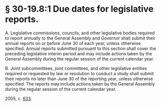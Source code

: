 # § 30-19.8:1 Due dates for legislative reports.

<p>A. Legislative commissions, councils, and other legislative bodies required to report annually to the General Assembly and Governor shall submit their annual reports on or before June 30 of each year, unless otherwise specified. Annual reports submitted pursuant to this section shall cover the preceding legislative interim period and may include actions taken by the General Assembly during the regular session of the current calendar year.</p><p>B. Joint subcommittees, joint committees, and other legislative entities required or requested by law or resolution to conduct a study shall submit their reports no later than June 30 of the reporting year, unless otherwise specified. The reports may include actions taken by the General Assembly during the regular session of the current calendar year.</p><p>2005, c. <a href='http://lis.virginia.gov/cgi-bin/legp604.exe?051+ful+CHAP0633'>633</a>.</p>